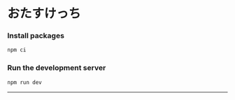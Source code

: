 # おたすけっち

### Install packages

```zsh
npm ci
```

### Run the development server

```zsh
npm run dev
```

---
